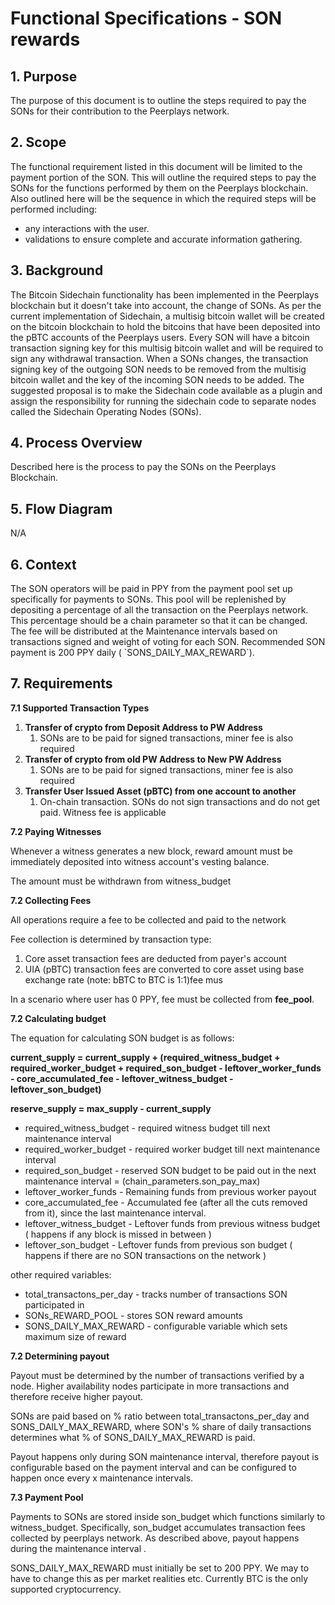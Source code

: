 # Functional Specifications - SON rewards

## **1. Purpose**

The purpose of this document is to outline the steps required to pay the SONs for their contribution to the Peerplays network.

## **2. Scope**

The functional requirement listed in this document will be limited to the payment portion of the SON. This will outline the required steps to pay the SONs for the functions performed by them on the Peerplays blockchain. Also outlined here will be the sequence in which the required steps will be performed including:

* any interactions with the user.
* validations to ensure complete and accurate information gathering.

## **3. Background**

The Bitcoin Sidechain functionality has been implemented in the Peerplays blockchain but it doesn't take into account, the change of SONs. As per the current implementation of Sidechain, a multisig bitcoin wallet will be created on the bitcoin blockchain to hold the bitcoins that have been deposited into the pBTC accounts of the Peerplays users. Every SON will have a bitcoin transaction signing key for this multisig bitcoin wallet and will be required to sign any withdrawal transaction. When a SONs changes, the transaction signing key of the outgoing SON needs to be removed from the multisig bitcoin wallet and the key of the incoming SON needs to be added. The suggested proposal is to make the Sidechain code available as a plugin and assign the responsibility for running the sidechain code to separate nodes called the Sidechain Operating Nodes \(SONs\). 

## **4. Process Overview**

Described here is the process to pay the SONs on the Peerplays Blockchain.

## **5. Flow Diagram**

N/A

## **6. Context**

The SON operators will be paid in PPY from the payment pool set up specifically for payments to SONs. This pool will be replenished by depositing a percentage of all the transaction on the Peerplays network. This percentage should be a chain parameter so that it can be changed. The fee will be distributed at the Maintenance intervals based on transactions signed and weight of voting for each SON. Recommended SON payment is 200 PPY daily \( \`SONS\_DAILY\_MAX\_REWARD\`\).

## **7. Requirements**

**7.1 Supported Transaction Types**

1. **Transfer of crypto from Deposit Address to PW Address**
   1. SONs are to be paid for signed transactions, miner fee is also required
2. **Transfer of crypto from old PW Address to New PW Address**
   1. SONs are to be paid for signed transactions, miner fee is also required
3. **Transfer User Issued Asset \(pBTC\) from one account to another**
   1. On-chain transaction. SONs do not sign transactions and do not get paid. Witness fee is applicable

**7.2 Paying Witnesses**

Whenever a witness generates a new block, reward amount must be immediately deposited into witness account's vesting balance.

The amount must be withdrawn from witness\_budget

**7.2 Collecting Fees**

All operations require a fee to be collected and paid to the network

Fee collection is determined by transaction type:

1. Core asset transaction fees are deducted from payer's account
2. UIA \(pBTC\) transaction fees are converted to core asset using base exchange rate \(note: bBTC to BTC is 1:1\)fee mus

In a scenario where user has 0 PPY, fee must be collected from **fee\_pool**.

**7.2 Calculating budget**

The equation for calculating SON budget is as follows:

**current\_supply = current\_supply + \(required\_witness\_budget + required\_worker\_budget + required\_son\_budget - leftover\_worker\_funds - core\_accumulated\_fee - leftover\_witness\_budget - leftover\_son\_budget\)**

**reserve\_supply = max\_supply - current\_supply**

* required\_witness\_budget - required witness budget till next maintenance interval 
* required\_worker\_budget - required worker budget till next maintenance interval 
* required\_son\_budget - reserved SON budget to be paid out in the next maintenance interval = \(chain\_parameters.son\_pay\_max\)
* leftover\_worker\_funds - Remaining funds from previous worker payout
* core\_accumulated\_fee - Accumulated fee \(after all the cuts removed from it\),  since the last maintenance interval.
* leftover\_witness\_budget -  Leftover funds from previous witness budget \( happens if any block is missed in between \)
* leftover\_son\_budget - Leftover funds from previous son budget \( happens if there are no SON transactions on the network \)

other required variables:

* total\_transactons\_per\_day - tracks number of transactions SON participated in
* SONs\_REWARD\_POOL - stores SON reward amounts
* SONS\_DAILY\_MAX\_REWARD - configurable variable which sets maximum size of reward

**7.2 Determining payout**

Payout must be determined by the number of transactions verified by a node. Higher availability nodes participate in more transactions and therefore receive higher payout.

SONs are paid based on % ratio between total\_transactons\_per\_day and SONS\_DAILY\_MAX\_REWARD, where SON's % share of daily transactions determines what % of SONS\_DAILY\_MAX\_REWARD is paid.

Payout happens only during SON maintenance interval, therefore payout is configurable based on the payment interval and can be configured to happen once every x maintenance intervals.

**7.3 Payment Pool**

Payments to SONs are stored inside son\_budget which functions similarly to witness\_budget. Specifically, son\_budget accumulates transaction fees collected by peerplays network. As described above, payout happens during the maintenance interval .

SONS\_DAILY\_MAX\_REWARD must initially be set to 200 PPY. We may to have to change this as per market realities etc. Currently BTC is the only supported cryptocurrency.

